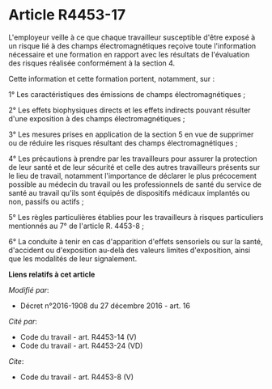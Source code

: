 # Article R4453-17

L'employeur veille à ce que chaque travailleur susceptible d'être exposé à un risque lié à des champs électromagnétiques
reçoive toute l'information nécessaire et une formation en rapport avec les résultats de l'évaluation des risques réalisée
conformément à la section 4. 

Cette information et cette formation portent, notamment, sur : 

1° Les caractéristiques des émissions de champs électromagnétiques ; 

2° Les effets biophysiques directs et les effets indirects pouvant résulter d'une exposition à des champs
électromagnétiques ; 

3° Les mesures prises en application de la section 5 en vue de supprimer ou de réduire les risques résultant des champs
électromagnétiques ; 

4° Les précautions à prendre par les travailleurs pour assurer la protection de leur santé et de leur sécurité et celle des
autres travailleurs présents sur le lieu de travail, notamment l'importance de déclarer le plus précocement possible au
médecin du travail ou les professionnels de santé du service de santé au travail qu'ils sont équipés de dispositifs médicaux
implantés ou non, passifs ou actifs ; 

5° Les règles particulières établies pour les travailleurs à risques particuliers mentionnés au 7° de l'article R. 4453-8 ; 

6° La conduite à tenir en cas d'apparition d'effets sensoriels ou sur la santé, d'accident ou d'exposition au-delà des
valeurs limites d'exposition, ainsi que les modalités de leur signalement.

**Liens relatifs à cet article**

_Modifié par_:

  - Décret n°2016-1908 du 27 décembre 2016 - art. 16

_Cité par_:

  - Code du travail - art. R4453-14 (V)
  - Code du travail - art. R4453-24 (VD)

_Cite_:

  - Code du travail - art. R4453-8 (V)
